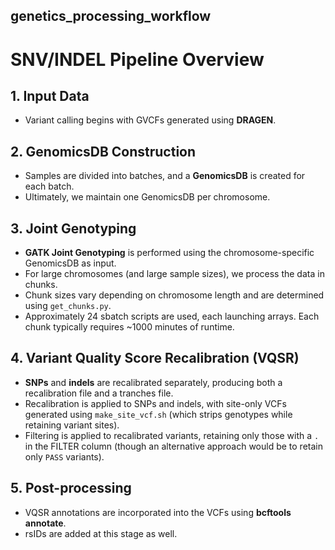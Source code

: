 ## genetics_processing_workflow

# SNV/INDEL Pipeline Overview

## 1. Input Data
- Variant calling begins with GVCFs generated using **DRAGEN**.

## 2. GenomicsDB Construction
- Samples are divided into batches, and a **GenomicsDB** is created for each batch.  
- Ultimately, we maintain one GenomicsDB per chromosome.

## 3. Joint Genotyping
- **GATK Joint Genotyping** is performed using the chromosome-specific GenomicsDB as input.  
- For large chromosomes (and large sample sizes), we process the data in chunks.  
- Chunk sizes vary depending on chromosome length and are determined using `get_chunks.py`.  
- Approximately 24 sbatch scripts are used, each launching arrays. Each chunk typically requires ~1000 minutes of runtime.

## 4. Variant Quality Score Recalibration (VQSR)
- **SNPs** and **indels** are recalibrated separately, producing both a recalibration file and a tranches file.  
- Recalibration is applied to SNPs and indels, with site-only VCFs generated using `make_site_vcf.sh` (which strips genotypes while retaining variant sites).  
- Filtering is applied to recalibrated variants, retaining only those with a `.` in the FILTER column (though an alternative approach would be to retain only `PASS` variants).

## 5. Post-processing
- VQSR annotations are incorporated into the VCFs using **bcftools annotate**.  
- rsIDs are added at this stage as well.
